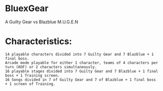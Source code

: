 # BluexGear
A Guilty Gear vs Blazblue M.U.G.E.N

<blockquote class="imgur-embed-pub" lang="en" data-id="a/i7k9Z"><a href="//imgur.com/i7k9Z"></a></blockquote><script async src="//s.imgur.com/min/embed.js" charset="utf-8"></script>


# Characteristics:

    14 playable characters divided into 7 Guilty Gear and 7 Blazblue + 1 final boss.
    Arcade mode playable for either 1 character, teams of 4 characters per turn (KOF) or 2 characters simultaneously.
    16 playable stages divided into 7 Guilty Gear and 7 Blazblue + 1 final boss + 1 Training screen.
    16 Songs divided in 7 of Guilty Gear and 7 of Blazblue + 1 final boss + 1 screen of Training.
